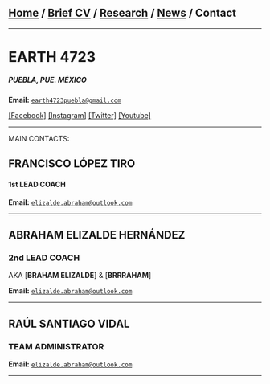 ## [Home](/index) / [Brief CV](/brief_cv) / [Research](/research) / [News](/news) / Contact
___
# EARTH 4723

##### PUEBLA, PUE. MÉXICO

**Email:** [`earth4723puebla@gmail.com`](mailto:earth4723puebla@gmail.com?subject=%20HOLA,%20MUNDO)

[[Facebook]](https://facebook.com/earth4723)
[[Instagram]](https://instagram.com/earth4723oficial)
[[Twitter]](https://twitter.com/EARTH4723)
[[Youtube]](https://https://www.youtube.com/channel/UCeWcOMtKdGn8toLxm1Cse3w)
___

MAIN CONTACTS:

## FRANCISCO LÓPEZ TIRO
#### 1st LEAD COACH
**Email:** [`elizalde.abraham@outlook.com`](mailto:elizalde.abraham@outlook.com?subject=%20Hello,%20Braham)

---

## ABRAHAM ELIZALDE HERNÁNDEZ
### 2nd LEAD COACH
AKA [**BRAHAM ELIZALDE**] & [**BRRRAHAM**]

**Email:** [`elizalde.abraham@outlook.com`](mailto:elizalde.abraham@outlook.com?subject=%20Hello,%20Braham)

---

## RAÚL SANTIAGO VIDAL
### TEAM ADMINISTRATOR

**Email:** [`elizalde.abraham@outlook.com`](mailto:elizalde.abraham@outlook.com?subject=%20Hello,%20Braham)

---
